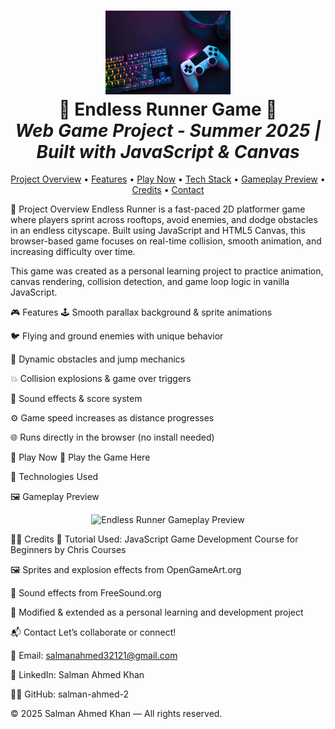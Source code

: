 <h1 align="center"> <img src="main.jpg" width="200" alt="Endless Runner"> <br> <b>🏃 Endless Runner Game 🌆</b> <br> <i>Web Game Project - Summer 2025 | Built with JavaScript & Canvas</i> </h1> <p align="center"> <a href="#project-overview">Project Overview</a> • <a href="#features">Features</a> • <a href="#play-now">Play Now</a> • <a href="#technologies-used">Tech Stack</a> • <a href="#gameplay-preview">Gameplay Preview</a> • <a href="#credits">Credits</a> • <a href="#contact">Contact</a> </p>
🚀 Project Overview
Endless Runner is a fast-paced 2D platformer game where players sprint across rooftops, avoid enemies, and dodge obstacles in an endless cityscape. Built using JavaScript and HTML5 Canvas, this browser-based game focuses on real-time collision, smooth animation, and increasing difficulty over time.

This game was created as a personal learning project to practice animation, canvas rendering, collision detection, and game loop logic in vanilla JavaScript.

🎮 Features
🕹️ Smooth parallax background & sprite animations

🐦 Flying and ground enemies with unique behavior

🧱 Dynamic obstacles and jump mechanics

💥 Collision explosions & game over triggers

🎼 Sound effects & score system

⚙️ Game speed increases as distance progresses

🌐 Runs directly in the browser (no install needed)

🔗 Play Now
📍 Play the Game Here

🧰 Technologies Used






🖼️ Gameplay Preview
<p align="center"> <img src="gameplay.gif" width="800" alt="Endless Runner Gameplay Preview"/> </p>
🧑‍🏫 Credits
📘 Tutorial Used: JavaScript Game Development Course for Beginners by Chris Courses

🖼️ Sprites and explosion effects from OpenGameArt.org

🎵 Sound effects from FreeSound.org

🧠 Modified & extended as a personal learning and development project

📬 Contact
Let’s collaborate or connect!

📧 Email: salmanahmed32121@gmail.com

💼 LinkedIn: Salman Ahmed Khan

🧑‍💻 GitHub: salman-ahmed-2

© 2025 Salman Ahmed Khan — All rights reserved.


